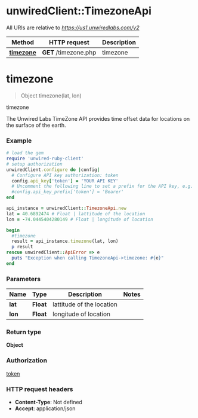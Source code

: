 # unwiredClient::TimezoneApi

All URIs are relative to *https://us1.unwiredlabs.com/v2*

Method | HTTP request | Description
------------- | ------------- | -------------
[**timezone**](TimezoneApi.md#timezone) | **GET** /timezone.php | timezone


# **timezone**
> Object timezone(lat, lon)

timezone

The Unwired Labs TimeZone API provides time offset data for locations on the surface of the earth.

### Example
```ruby
# load the gem
require 'unwired-ruby-client'
# setup authorization
unwiredClient.configure do |config|
  # Configure API key authorization: token
  config.api_key['token'] = 'YOUR API KEY'
  # Uncomment the following line to set a prefix for the API key, e.g. 'Bearer' (defaults to nil)
  #config.api_key_prefix['token'] = 'Bearer'
end

api_instance = unwiredClient::TimezoneApi.new
lat = 40.6892474 # Float | lattitude of the location
lon = -74.0445404280149 # Float | longitude of location

begin
  #timezone
  result = api_instance.timezone(lat, lon)
  p result
rescue unwiredClient::ApiError => e
  puts "Exception when calling TimezoneApi->timezone: #{e}"
end
```

### Parameters

Name | Type | Description  | Notes
------------- | ------------- | ------------- | -------------
 **lat** | **Float**| lattitude of the location | 
 **lon** | **Float**| longitude of location | 

### Return type

**Object**

### Authorization

[token](../README.md#token)

### HTTP request headers

 - **Content-Type**: Not defined
 - **Accept**: application/json



